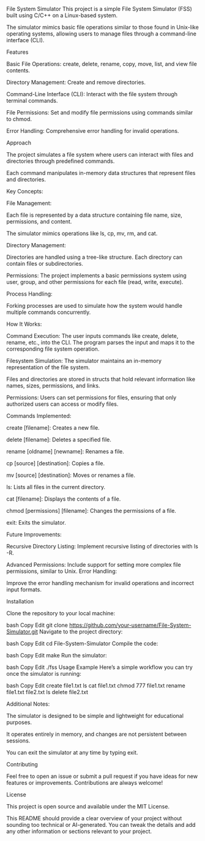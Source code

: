 File System Simulator
This project is a simple File System Simulator (FSS) built using C/C++ on a Linux-based system.

The simulator mimics basic file operations similar to those found in Unix-like operating systems, allowing users to manage files through a command-line interface (CLI).

Features


Basic File Operations: create, delete, rename, copy, move, list, and view file contents.


Directory Management: Create and remove directories.

Command-Line Interface (CLI): Interact with the file system through terminal commands.


File Permissions: Set and modify file permissions using commands similar to chmod.


Error Handling: Comprehensive error handling for invalid operations.

Approach

The project simulates a file system where users can interact with files and directories through predefined commands. 

Each command manipulates in-memory data structures that represent files and directories.

Key Concepts:

File Management:

Each file is represented by a data structure containing file name, size, permissions, and content. 

The simulator mimics operations like ls, cp, mv, rm, and cat.

Directory Management: 

Directories are handled using a tree-like structure.
Each directory can contain files or subdirectories.


Permissions: 
The project implements a basic permissions system using user, group, and other permissions for each file (read, write, execute).


Process Handling:

Forking processes are used to simulate how the system would handle multiple commands concurrently.


How It Works:

Command Execution: 
The user inputs commands like create, delete, rename, etc., into the CLI. 
The program parses the input and maps it to the corresponding file system operation.

Filesystem Simulation: The simulator maintains an in-memory representation of the file system.

Files and directories are stored in structs that hold relevant information like names, sizes, permissions, and links.

Permissions: 
Users can set permissions for files, ensuring that only authorized users can access or modify files.

Commands Implemented:

create [filename]: Creates a new file.

delete [filename]: Deletes a specified file.

rename [oldname] [newname]: Renames a file.

cp [source] [destination]: Copies a file.

mv [source] [destination]: Moves or renames a file.

ls: Lists all files in the current directory.

cat [filename]: Displays the contents of a file.

chmod [permissions] [filename]: Changes the permissions of a file.

exit: Exits the simulator.

Future Improvements:


Recursive Directory Listing: 
Implement recursive listing of directories with ls -R.

Advanced Permissions: Include support for setting more complex file permissions, similar to Unix.
Error Handling:

Improve the error handling mechanism for invalid operations and incorrect input formats.

Installation

Clone the repository to your local machine:

bash
Copy
Edit
git clone https://github.com/your-username/File-System-Simulator.git
Navigate to the project directory:

bash
Copy
Edit
cd File-System-Simulator
Compile the code:

bash
Copy
Edit
make
Run the simulator:

bash
Copy
Edit
./fss
Usage Example
Here’s a simple workflow you can try once the simulator is running:

bash
Copy
Edit
create file1.txt
ls
cat file1.txt
chmod 777 file1.txt
rename file1.txt file2.txt
ls
delete file2.txt


Additional Notes:

The simulator is designed to be simple and lightweight for educational purposes.

It operates entirely in memory, and changes are not persistent between sessions.

You can exit the simulator at any time by typing exit.

Contributing

Feel free to open an issue or submit a pull request if you have ideas for new features or improvements. Contributions are always welcome!

License

This project is open source and available under the MIT License.

This README should provide a clear overview of your project without sounding too technical or AI-generated. You can tweak the details and add any other information or sections relevant to your project.
